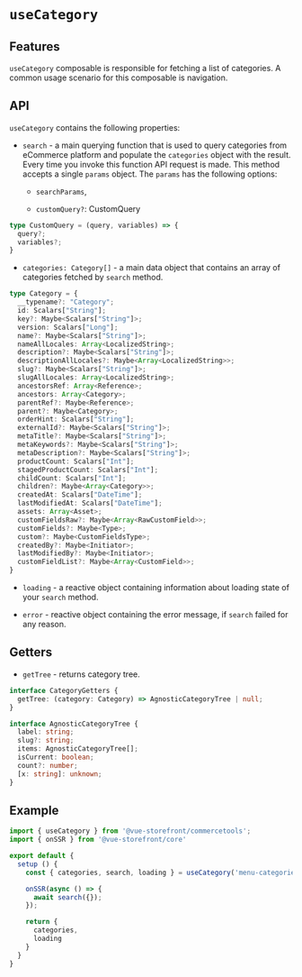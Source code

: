 # `useCategory`

## Features

`useCategory` composable is responsible for fetching a list of categories. A common usage scenario for this composable is navigation.

## API

`useCategory` contains the following properties:

- `search` - a main querying function that is used to query categories from eCommerce platform and populate the `categories` object with the result. Every time you invoke this function API request is made. This method accepts a single `params` object. The `params` has the following options:

    - `searchParams`,
    
    - `customQuery?`: CustomQuery
    
```ts
type CustomQuery = (query, variables) => {
  query?;
  variables?;
}
```

- `categories: Category[]` - a main data object that contains an array of categories fetched by `search` method.

```ts
type Category = {
  __typename?: "Category";
  id: Scalars["String"];
  key?: Maybe<Scalars["String"]>;
  version: Scalars["Long"];
  name?: Maybe<Scalars["String"]>;
  nameAllLocales: Array<LocalizedString>;
  description?: Maybe<Scalars["String"]>;
  descriptionAllLocales?: Maybe<Array<LocalizedString>>;
  slug?: Maybe<Scalars["String"]>;
  slugAllLocales: Array<LocalizedString>;
  ancestorsRef: Array<Reference>;
  ancestors: Array<Category>;
  parentRef?: Maybe<Reference>;
  parent?: Maybe<Category>;
  orderHint: Scalars["String"];
  externalId?: Maybe<Scalars["String"]>;
  metaTitle?: Maybe<Scalars["String"]>;
  metaKeywords?: Maybe<Scalars["String"]>;
  metaDescription?: Maybe<Scalars["String"]>;
  productCount: Scalars["Int"];
  stagedProductCount: Scalars["Int"];
  childCount: Scalars["Int"];
  children?: Maybe<Array<Category>>;
  createdAt: Scalars["DateTime"];
  lastModifiedAt: Scalars["DateTime"];
  assets: Array<Asset>;
  customFieldsRaw?: Maybe<Array<RawCustomField>>;
  customFields?: Maybe<Type>;
  custom?: Maybe<CustomFieldsType>;
  createdBy?: Maybe<Initiator>;
  lastModifiedBy?: Maybe<Initiator>;
  customFieldList?: Maybe<Array<CustomField>>;
}
```

- `loading` - a reactive object containing information about loading state of your `search` method.

- `error` - reactive object containing the error message, if `search` failed for any reason.

## Getters

- `getTree` - returns category tree.

```ts
interface CategoryGetters {
  getTree: (category: Category) => AgnosticCategoryTree | null;
}

interface AgnosticCategoryTree {
  label: string;
  slug?: string;
  items: AgnosticCategoryTree[];
  isCurrent: boolean;
  count?: number;
  [x: string]: unknown;
}
```

## Example

```js
import { useCategory } from '@vue-storefront/commercetools';
import { onSSR } from '@vue-storefront/core'

export default {
  setup () {
    const { categories, search, loading } = useCategory('menu-categories');

    onSSR(async () => {
      await search({});
    });

    return {
      categories,
      loading
    }
  }
}
```
